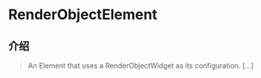 # RenderObjectElement

## 介绍

> An Element that uses a RenderObjectWidget as its configuration. [...]
